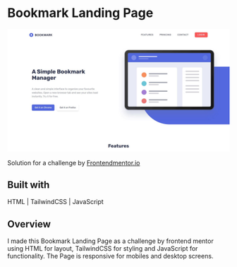 # Bookmark Landing Page

<img src="images/screenshot.JPG" alt="project-screenshot">

Solution for a challenge by <a href="https://www.frontendmentor.io/home">Frontendmentor.io</a>

## Built with

HTML | TailwindCSS | JavaScript

## Overview

I made this Bookmark Landing Page as a challenge by frontend mentor using HTML for layout, TailwindCSS for styling and JavaScript for functionality. The Page is responsive for mobiles and desktop screens.
